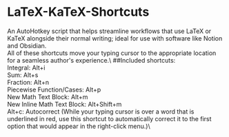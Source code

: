 # LaTeX-KaTeX-Shortcuts
An AutoHotkey script that helps streamline workflows that use LaTeX or KaTeX alongside their normal writing; ideal for use with software like Notion and Obsidian.\
All of these shortcuts move your typing cursor to the appropriate location for a seamless author's experience.\\
##Included shortcuts:\
Integral: Alt+i\
Sum: Alt+s\
Fraction: Alt+n\
Piecewise Function/Cases: Alt+p\
New Math Text Block: Alt+m\
New Inline Math Text Block: Alt+Shift+m\
Alt+c: Autocorrect (While your typing cursor is over a word that is underlined in red, use this shortcut to automatically correct it to the first option that would appear in the right-click menu.)\
